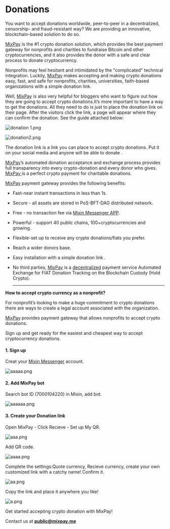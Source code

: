 # Donations

You want to accept donations worldwide, peer-to-peer in a decentralized, censorship- and fraud-resistant way? We are providing an innovative, blockchain-based solution to do so.&#x20;

[MixPay](../about-us/more-about-mixpay.md) is the #1 crypto donation solution, which provides the best payment gateway for nonprofits and charities to fundraise Bitcoin and other cryptocurrencies, and it also provides the donor with a safe and clear process to donate cryptocurrency.&#x20;

Nonprofits may feel hesitant and intimidated by the "complicated" technical integration. Luckily, [MixPay](../about-us/more-about-mixpay.md) makes accepting and making crypto donations easy, fast, and safe for nonprofits, charities, universities, faith-based organizations with a simple donation link.&#x20;

Well, [MixPay](../about-us/more-about-mixpay.md) is also very helpful for bloggers who want to figure out how they are going to accept crypto donations.It’s more important to have a way to get the donations. All they need to do is just to place the donation link on their page. After the visitors click the link, a page will appear where they can confirm the donation. See the guide attached below:

![donation 1.png](https://s2.loli.net/2022/02/10/t3PnNMzJI4Dxswg.png)

![donation2.png](https://s2.loli.net/2022/02/10/wcMdiR7OEn2ZzA6.png)

The donation link is a link you can place to accept crypto donations. Put it on your social media and anyone will be able to donate .

[MixPay](../about-us/more-about-mixpay.md)’s automated donation acceptance and exchange process provides full transparency into every crypto-donation and every donor who gives. [MixPay ](../about-us/more-about-mixpay.md)is a perfect crypto payment for charitable donations.

[MixPay](../about-us/more-about-mixpay.md) payment gateway provides the following benefits:

* Fast-near instant transactions in less than 1s.
* Secure - all assets are stored in PoS-BFT-DAG distributed network.&#x20;
* Free - no transaction fee via [Mixin Messenger APP](https://mixin.one/messenger).
* Powerful - support 40 public chains, 100+cryptocurrencies and growing.
* Flexible-set up to receive any crypto donations/fiats you prefer.
* Reach a wider donors base.&#x20;
* Easy installation with a simple donation link .
*   No third parties, [MixPay](../about-us/more-about-mixpay.md) is a [decentralized](https://en.wikipedia.org/wiki/Decentralization) payment service Automated Exchange for FIAT Donation Tracking on the Blockchain Custody (Hold Crypto).

    ****

**How to accept crypto currency as a nonprofit?**

For nonprofit’s looking to make a huge commitment to crypto donations there are ways to create a legal account associated with the organization.

[MixPay](../about-us/more-about-mixpay.md) provides payment gateway that allows nonprofits to accept crypto donations.&#x20;

Sign up and get ready for the easiest and cheapest way to accept cryptocurrency donations.

#### 1. Sign up

Creat your [Mixin Messenger](https://mixin.one/messenger) account.

![aaaaa.png](https://s2.loli.net/2022/02/10/odX85zb4s7QOugc.png)

#### 2. Add MixPay bot

Search bot ID (7000104220) in Mixin, add bot.

![aaaaaa.png](https://s2.loli.net/2022/02/10/BPzMFi7cHJORjdT.png)

#### 3. Create your Donation link

Open MixPay - Click Recieve - Set up My QR.

![aaa.png](https://s2.loli.net/2022/02/10/5k2C34UGvxB7Y1o.png)

Add QR code.

![aaaa.png](https://s2.loli.net/2022/02/10/4y2DLnr3KCViTp6.png)

Complete the settings:Quote currency, Recieve currency, create your own customized link with a catchy name! Confirm it.

![aa.png](https://s2.loli.net/2022/02/10/bEg9do68tXGzWTC.png)

Copy the link and place it anywhere you like!



![a.png](https://s2.loli.net/2022/02/10/pA2k6BdDg5STFRq.png)

Get started accepting crypto donation with MixPay!

Contact us at **public@mixpay.me**
